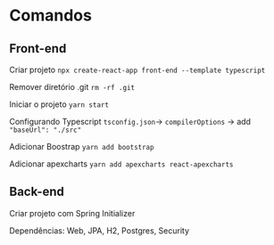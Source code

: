 # Comandos

## Front-end

Criar projeto
`npx create-react-app front-end --template typescript`

Remover diretório .git
`rm -rf .git`

Iniciar o projeto
`yarn start`

Configurando Typescript
`tsconfig.json`-> `compilerOptions` -> add `"baseUrl": "./src"`

Adicionar Boostrap
`yarn add bootstrap`

Adicionar apexcharts
`yarn add apexcharts react-apexcharts`

## Back-end

Criar projeto com Spring Initializer

Dependências: Web, JPA, H2, Postgres, Security

